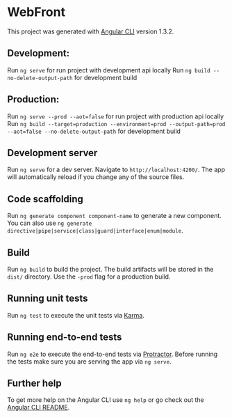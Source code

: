 # WebFront

This project was generated with [Angular CLI](https://github.com/angular/angular-cli) version 1.3.2.
## Development: 
Run `ng serve` for run project with development api locally
Run `ng build --no-delete-output-path` for development build

## Production: 
Run `ng serve --prod --aot=false` for run project with production api locally
Run `ng build --target=production --environment=prod --output-path=prod --aot=false --no-delete-output-path` for development build

## Development server

Run `ng serve` for a dev server. Navigate to `http://localhost:4200/`. The app will automatically reload if you change any of the source files.

## Code scaffolding

Run `ng generate component component-name` to generate a new component. You can also use `ng generate directive|pipe|service|class|guard|interface|enum|module`.

## Build

Run `ng build` to build the project. The build artifacts will be stored in the `dist/` directory. Use the `-prod` flag for a production build.

## Running unit tests

Run `ng test` to execute the unit tests via [Karma](https://karma-runner.github.io).

## Running end-to-end tests

Run `ng e2e` to execute the end-to-end tests via [Protractor](http://www.protractortest.org/).
Before running the tests make sure you are serving the app via `ng serve`.

## Further help

To get more help on the Angular CLI use `ng help` or go check out the [Angular CLI README](https://github.com/angular/angular-cli/blob/master/README.md).
